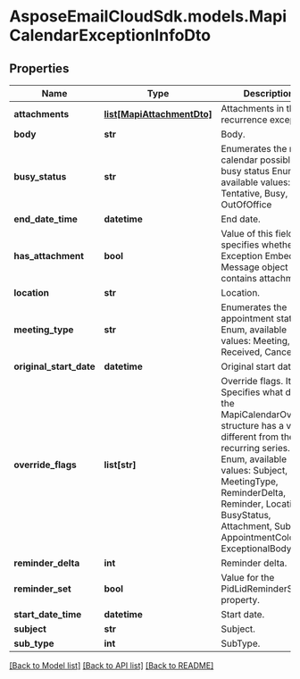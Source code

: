 # AsposeEmailCloudSdk.models.MapiCalendarExceptionInfoDto
## Properties
Name | Type | Description | Notes
------------ | ------------- | ------------- | -------------
**attachments** | [**list[MapiAttachmentDto]**](MapiAttachmentDto.md) | Attachments in the recurrence exception.              | [optional] 
**body** | **str** | Body.              | [optional] 
**busy_status** | **str** | Enumerates the mapi calendar possible busy status Enum, available values: Free, Tentative, Busy, OutOfOffice | 
**end_date_time** | **datetime** | End date.              | 
**has_attachment** | **bool** | Value of this field specifies whether the Exception Embedded Message object contains attachments.              | 
**location** | **str** | Location.              | [optional] 
**meeting_type** | **str** | Enumerates the appointment state Enum, available values: Meeting, Received, Canceled | 
**original_start_date** | **datetime** | Original start date.              | 
**override_flags** | **list[str]** | Override flags.              Items: Specifies what data in the MapiCalendarOverride structure has a value different from the recurring series. Enum, available values: Subject, MeetingType, ReminderDelta, Reminder, Location, BusyStatus, Attachment, Subtype, AppointmentColor, ExceptionalBody | [optional] 
**reminder_delta** | **int** | Reminder delta.              | 
**reminder_set** | **bool** | Value for the PidLidReminderSet property.              | 
**start_date_time** | **datetime** | Start date.              | 
**subject** | **str** | Subject.              | [optional] 
**sub_type** | **int** | SubType.              | 



[[Back to Model list]](README.md#documentation-for-models) [[Back to API list]](README.md#documentation-for-api-endpoints) [[Back to README]](README.md)


